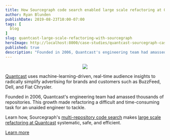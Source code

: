 ```yaml
---
title: How Sourcegraph code search enabled large scale refactoring at Quantcast
author: Ryan Blunden
publishDate: 2019-08-23T10:00-07:00
tags: [
  blog
]
slug: quantcast-large-scale-refactoring-with-sourcegraph
heroImage: http://localhost:8000/case-studies/quantcast-sourcegraph-case-study.jpg
published: true
description: "Founded in 2006, Quantcast's engineering team had amassed thousands of repositories. Learn how after deploying Sourcegraph, Quantcast was able to do major refactors with confidence."
---
```


<p style="text-align: center">
  <img src="/case-studies/quantcast-sourcegraph-case-study-og-embed.jpg" />
</p>

[Quantcast](https://www.quantcast.com) uses machine-learning-driven, real-time audience insights to radically simplify advertising for brands and customers such as BuzzFeed, Dell, and Fiat Chrysler.

Founded in 2006, Quantcast's engineering team had amassed thousands of repositories. This growth made refactoring a difficult and time-consuming task for an unaided engineer to tackle.

Learn how, Sourcegraph's [multi-repository code search](/product/code-search-navigation) makes [large scale refactoring at Quantcast](/case-studies/quantcast) systematic, safe, and efficient.

<a href="/case-studies/quantcast-large-scale-refactoring" class="btn btn-primary mt-4">Learn more</a>
